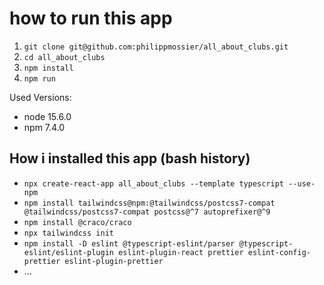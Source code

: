 # how to run this app

1. `git clone git@github.com:philippmossier/all_about_clubs.git`
2. `cd all_about_clubs`
3. `npm install`
4. `npm run`

Used Versions:

- node 15.6.0
- npm 7.4.0

## How i installed this app (bash history)

- `npx create-react-app all_about_clubs --template typescript --use-npm`
- `npm install tailwindcss@npm:@tailwindcss/postcss7-compat @tailwindcss/postcss7-compat postcss@^7 autoprefixer@^9`
- `npm install @craco/craco`
- `npx tailwindcss init`
- `npm install -D eslint @typescript-eslint/parser @typescript-eslint/eslint-plugin eslint-plugin-react prettier eslint-config-prettier eslint-plugin-prettier`
- ...
